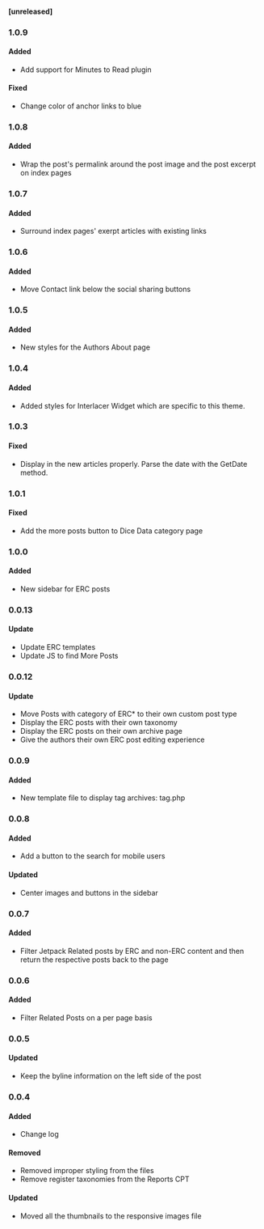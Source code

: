 #### [unreleased]

### 1.0.9
#### Added
* Add support for Minutes to Read plugin
#### Fixed
* Change color of anchor links to blue

### 1.0.8
#### Added
* Wrap the post's permalink around the post image and the post excerpt on index pages

### 1.0.7
#### Added
* Surround index pages' exerpt articles with existing links

### 1.0.6
#### Added
* Move Contact link below the social sharing buttons

### 1.0.5
#### Added
* New styles for the Authors About page

### 1.0.4
#### Added
* Added styles for Interlacer Widget which are specific to this theme.

### 1.0.3
#### Fixed
* Display in the new articles properly. Parse the date with the GetDate method.

### 1.0.1
#### Fixed
* Add the more posts button to Dice Data category page

### 1.0.0
#### Added
* New sidebar for ERC posts

### 0.0.13
#### Update
* Update ERC templates
* Update JS to find More Posts


### 0.0.12
#### Update
* Move Posts with category of ERC* to their own custom post type
* Display the ERC posts with their own taxonomy
* Display the ERC posts on their own archive page
* Give the authors their own ERC post editing experience

### 0.0.9
#### Added
* New template file to display tag archives: tag.php

### 0.0.8
#### Added
* Add a button to the search for mobile users

#### Updated
* Center images and buttons in the sidebar

### 0.0.7
#### Added
* Filter Jetpack Related posts by ERC and non-ERC content and then return the respective posts back to the page

### 0.0.6
#### Added
* Filter Related Posts on a per page basis

### 0.0.5
#### Updated
* Keep the byline information on the left side of the post

### 0.0.4
#### Added
* Change log
#### Removed
* Removed improper styling from the files
* Remove register taxonomies from the Reports CPT
#### Updated
* Moved all the thumbnails to the responsive images file